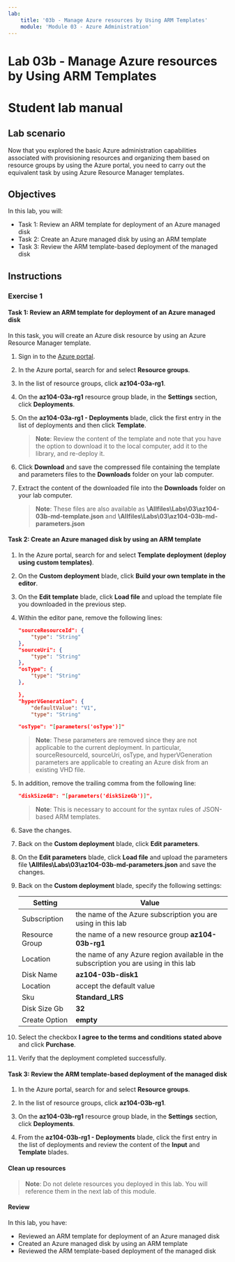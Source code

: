 ```yaml
---
lab:
    title: '03b - Manage Azure resources by Using ARM Templates'
    module: 'Module 03 - Azure Administration'
---
```


# Lab 03b - Manage Azure resources by Using ARM Templates
# Student lab manual

## Lab scenario
Now that you explored the basic Azure administration capabilities associated with provisioning resources and organizing them based on resource groups by using the Azure portal, you need to carry out the equivalent task by using Azure Resource Manager templates.

## Objectives

In this lab, you will:

+ Task 1: Review an ARM template for deployment of an Azure managed disk
+ Task 2: Create an Azure managed disk by using an ARM template
+ Task 3: Review the ARM template-based deployment of the managed disk

## Instructions

### Exercise 1

#### Task 1: Review an ARM template for deployment of an Azure managed disk

In this task, you will create an Azure disk resource by using an Azure Resource Manager template.

1. Sign in to the [Azure portal](https://portal.azure.com).

1. In the Azure portal, search for and select **Resource groups**. 

1. In the list of resource groups, click **az104-03a-rg1**.

1. On the **az104-03a-rg1** resource group blade, in the **Settings** section, click **Deployments**.

1. On the **az104-03a-rg1 - Deployments** blade, click the first entry in the list of deployments and then click **Template**.

    >**Note**: Review the content of the template and note that you have the option to download it to the local computer, add it to the library, and re-deploy it.

1. Click **Download** and save the compressed file containing the template and parameters files to the **Downloads** folder on your lab computer.

1. Extract the content of the downloaded file into the **Downloads** folder on your lab computer.

    >**Note**: These files are also available as **\\Allfiles\\Labs\\03\\az104-03b-md-template.json** and **\\Allfiles\\Labs\\03\\az104-03b-md-parameters.json**

#### Task 2: Create an Azure managed disk by using an ARM template

1. In the Azure portal, search for and select **Template deployment (deploy using custom templates)**.

1. On the **Custom deployment** blade, click **Build your own template in the editor**.

1. On the **Edit template** blade, click **Load file** and upload the template file you downloaded in the previous step.

1. Within the editor pane, remove the following lines:

   ```json
   "sourceResourceId": {
       "type": "String"
   },
   "sourceUri": {
       "type": "String"
   },
   "osType": {
       "type": "String"
   },
   ```

   ```json
   },
   "hyperVGeneration": {
       "defaultValue": "V1",
       "type": "String"
   ```

   ```json
   "osType": "[parameters('osType')]"
   ```

    >**Note**: These parameters are removed since they are not applicable to the current deployment. In particular, sourceResourceId, sourceUri, osType, and hyperVGeneration parameters are applicable to creating an Azure disk from an existing VHD file.

1. In addition, remove the trailing comma from the following line:

   ```json
   "diskSizeGB": "[parameters('diskSizeGb')]",
   ```

    >**Note**: This is necessary to account for the syntax rules of JSON-based ARM templates.

1. Save the changes.

1. Back on the **Custom deployment** blade, click **Edit parameters**. 

1. On the **Edit parameters** blade, click **Load file** and upload the parameters file **\\Allfiles\\Labs\\03\\az104-03b-md-parameters.json** and save the changes.

1. Back on the **Custom deployment** blade, specify the following settings:

    | Setting | Value |
    | --- |--- |
    | Subscription | the name of the Azure subscription you are using in this lab |
    | Resource Group | the name of a new resource group **az104-03b-rg1** |
    | Location | the name of any Azure region available in the subscription you are using in this lab |
    | Disk Name | **az104-03b-disk1** |
    | Location | accept the default value |
    | Sku | **Standard_LRS** |
    | Disk Size Gb | **32** |
    | Create Option | **empty** |

1. Select the checkbox **I agree to the terms and conditions stated above** and click **Purchase**.

1. Verify that the deployment completed successfully.

#### Task 3: Review the ARM template-based deployment of the managed disk

1. In the Azure portal, search for and select **Resource groups**. 

1. In the list of resource groups, click **az104-03b-rg1**.

1. On the **az104-03b-rg1** resource group blade, in the **Settings** section, click **Deployments**.

1. From the **az104-03b-rg1 - Deployments** blade, click the first entry in the list of deployments and review the content of the **Input** and **Template** blades.

#### Clean up resources

   >**Note**: Do not delete resources you deployed in this lab. You will reference them in the next lab of this module.

#### Review

In this lab, you have:

- Reviewed an ARM template for deployment of an Azure managed disk
- Created an Azure managed disk by using an ARM template
- Reviewed the ARM template-based deployment of the managed disk
